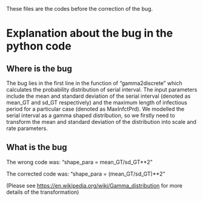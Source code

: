 These files are the codes before the correction of the bug.

# Explanation about the bug in the python code

## Where is the bug
The bug lies in the first line in the function of “gamma2discrete” which calculates the probability distribution of serial interval. 
The input parameters include the mean and standard deviation of the serial interval (denoted as mean_GT and sd_GT respectively) and the maximum length of infectious period for a particular case (denoted as MaxInfctPrd). We modelled the serial interval as a gamma shaped distribution, so we firstly need to transform the mean and standard deviation of the distribution into scale and rate parameters. 

## What is the bug
The wrong code was: “shape_para = mean_GT/sd_GT**2”

The corrected code was: “shape_para = (mean_GT/sd_GT)**2”

(Please see https://en.wikipedia.org/wiki/Gamma_distribution for more details of the transformation)
